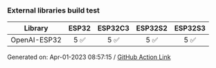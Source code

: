 ### External libraries build test

Library|ESP32|ESP32C3|ESP32S2|ESP32S3
-|:-:|:-:|:-:|:-:
OpenAI-ESP32|5 :white_check_mark: |5 :white_check_mark: |5 :white_check_mark: |5 :white_check_mark: 


Generated on: Apr-01-2023 08:57:15
/ [GitHub Action Link](https://github.com/me-no-dev/OpenAI-ESP32/actions/runs/4582309067)